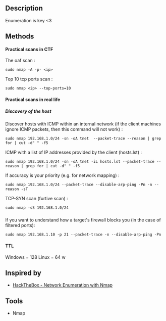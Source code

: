 
## Description

Enumeration is key <3

## Methods

#### Practical scans in CTF

The oaf scan : 
```shell-session
sudo nmap -A -p- <ip>
```

Top 10 tcp ports scan : 
```
sudo nmap <ip> --top-ports=10
```

####   Practical scans in real life

##### Discovery of the host

Discover hosts with ICMP within an internal network (if the client machines ignore ICMP packets, then this command will not work) :
```shell-session
sudo nmap 192.168.1.0/24 -sn -oA tnet  --packet-trace --reason | grep for | cut -d" " -f5
```

ICMP with a list of IP addresses provided by the client (hosts.lst) :
```shell-session
sudo nmap 192.168.1.0/24 -sn -oA tnet -iL hosts.lst --packet-trace --reason | grep for | cut -d" " -f5
```

If accuracy is your priority (e.g. for network mapping) : 
```shell-session
sudo nmap 192.168.1.0/24 --packet-trace --disable-arp-ping -Pn -n --reason -sT 
```

TCP-SYN scan (furtive scan) :
```shell-session
sudo nmap -sS 192.168.1.0/24
```

##### 
If you want to understand how a target's firewall blocks you (in the case of filtered ports): 
```
sudo nmap 192.168.1.10 -p 21 --packet-trace -n --disable-arp-ping -Pn
```
#### TTL

Windows = 128
Linux = 64
w
## Inspired by

- [HackTheBox - Network Enumeration with Nmap](https://academy.hackthebox.com/module/details/19)

## Tools

- Nmap